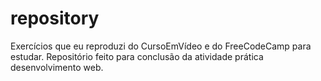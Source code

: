 # repository
Exercícios que eu reproduzi do CursoEmVídeo e do FreeCodeCamp para estudar.
Repositório feito para conclusão da atividade prática desenvolvimento web.
